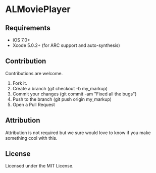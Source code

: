 ALMoviePlayer
=============

## Requirements

- iOS 7.0+
- Xcode 5.0.2+ (for ARC support and auto-synthesis)


## Contribution

Contributions are welcome.

1. Fork it.
2. Create a branch (git checkout -b my_markup)
3. Commit your changes (git commit -am "Fixed all the bugs")
4. Push to the branch (git push origin my_markup)
5. Open a Pull Request

## Attribution

Attribution is not required but we sure would love to know if you make something cool with this.

## License

Licensed under the MIT License.
